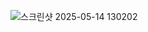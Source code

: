 ![스크린샷 2025-05-14 130202](https://github.com/user-attachments/assets/bf3f8aae-ae07-469c-bb2c-27e2a8a33f3f)

